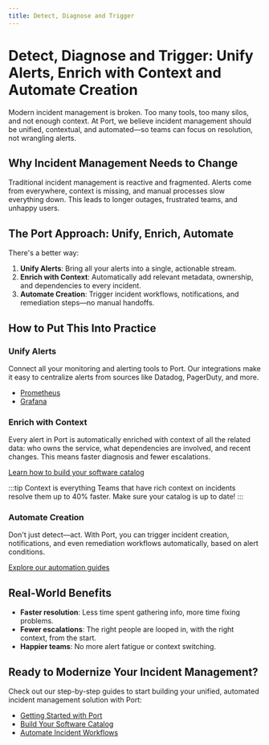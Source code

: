 ```yaml
---
title: Detect, Diagnose and Trigger
---
```


# Detect, Diagnose and Trigger: Unify Alerts, Enrich with Context and Automate Creation

Modern incident management is broken. Too many tools, too many silos, and not enough context. At Port, we believe incident management should be unified, contextual, and automated—so teams can focus on resolution, not wrangling alerts.

## Why Incident Management Needs to Change

Traditional incident management is reactive and fragmented. Alerts come from everywhere, context is missing, and manual processes slow everything down. This leads to longer outages, frustrated teams, and unhappy users.

## The Port Approach: Unify, Enrich, Automate

There's a better way:

1. **Unify Alerts**: Bring all your alerts into a single, actionable stream.
2. **Enrich with Context**: Automatically add relevant metadata, ownership, and dependencies to every incident.
3. **Automate Creation**: Trigger incident workflows, notifications, and remediation steps—no manual handoffs.

## How to Put This Into Practice

### Unify Alerts

Connect all your monitoring and alerting tools to Port. Our integrations make it easy to centralize alerts from sources like Datadog, PagerDuty, and more.

- [Prometheus](../../build-your-software-catalog/custom-integration/webhook/examples/prometheus)
- [Grafana](../../build-your-software-catalog/custom-integration/webhook/examples/grafana)

### Enrich with Context

Every alert in Port is automatically enriched with context of all the related data: who owns the service, what dependencies are involved, and recent changes. This means faster diagnosis and fewer escalations.

[Learn how to build your software catalog](../../build-your-software-catalog/build-your-software-catalog.md)

:::tip Context is everything
Teams that have rich context on incidents resolve them up to 40% faster. Make sure your catalog is up to date!
:::

### Automate Creation

Don't just detect—act. With Port, you can trigger incident creation, notifications, and even remediation workflows automatically, based on alert conditions.

[Explore our automation guides](../../actions-and-automations/actions-and-automations.md)

## Real-World Benefits

- **Faster resolution**: Less time spent gathering info, more time fixing problems.
- **Fewer escalations**: The right people are looped in, with the right context, from the start.
- **Happier teams**: No more alert fatigue or context switching.

## Ready to Modernize Your Incident Management?

Check out our step-by-step guides to start building your unified, automated incident management solution with Port:

- [Getting Started with Port](../../getting-started/connect-tools.md)
- [Build Your Software Catalog](../../build-your-software-catalog/build-your-software-catalog.md)
- [Automate Incident Workflows](../../actions-and-automations/actions-and-automations.md)

 